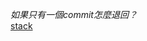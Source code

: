 *如果只有一個commit怎麼退回？*    
[stack](https://stackoverflow.com/questions/10911317/how-to-remove-the-first-commit-in-git/32765827#32765827 "stack")